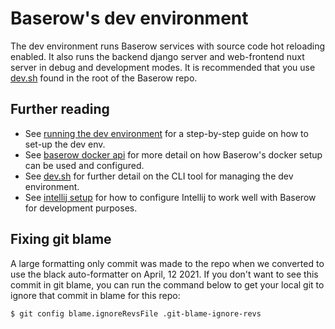 # Baserow's dev environment

The dev environment runs Baserow services with source code hot reloading enabled. It
also runs the backend django server and web-frontend nuxt server in debug and
development modes. It is recommended that you use [dev.sh](../development/dev_sh.md)
found in the root of the Baserow repo.

## Further reading

- See [running the dev environment](running-the-dev-environment.md) for a
  step-by-step guide on how to set-up the dev env.
- See [baserow docker api](../technical/baserow-docker-api.md) for more detail on how
  Baserow's docker setup can be used and configured.
- See [dev.sh](dev_sh.md) for further detail on the CLI tool for managing
  the dev environment.
- See [intellij setup](intellij-setup.md) for how to configure Intellij 
  to work well with Baserow for development purposes.

## Fixing git blame

A large formatting only commit was made to the repo when we converted to use the black
auto-formatter on April, 12 2021. If you don't want to see this commit in git blame, you
can run the command below to get your local git to ignore that commit in blame for this
repo:

```bash
$ git config blame.ignoreRevsFile .git-blame-ignore-revs
```
